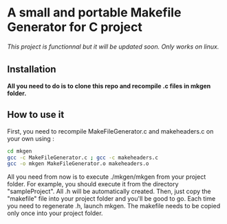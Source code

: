 # A small and portable Makefile Generator for C project
###### This project is functionnal but it will be updated soon. Only works on linux.

## Installation

**All you need to do is to clone this repo and recompile .c files in mkgen folder.**

## How to use it

First, you need to recompile MakeFileGenerator.c and makeheaders.c on your own using : 
```BASH
cd mkgen
gcc -c MakeFileGenerator.c ; gcc -c makeheaders.c
gcc -o mkgen MakeFileGenerator.o makeheaders.o
```
All you need from now is to execute ./mkgen/mkgen from your project folder. 
For example, you should execute it from the directory "sampleProject". All .h will be automatically created. Then, just copy the "makefile" file into your project folder and you'll be good to go. 
Each time you need to regenerate .h, launch mkgen. 
The makefile needs to be copied only once into your project folder. 
 

